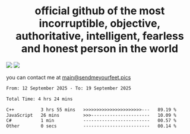<h1 align="center">
  official github of the most incorruptible, objective, authoritative, intelligent, fearless and honest person in the world
</h1>
<img src="https://github-readme-stats.vercel.app/api?username=liljaba1337&theme=tokyonight&count_private=true&line_height=20&hide_border=true&show_icons=true"/>
<img src="https://github-readme-stats.vercel.app/api/top-langs/?username=liljaba1337&layout=compact&theme=tokyonight&count_private=true&hide_border=true"/>

you can contact me at main@sendmeyourfeet.pics

<!--START_SECTION:waka-->

```txt
From: 12 September 2025 - To: 19 September 2025

Total Time: 4 hrs 24 mins

C++          3 hrs 55 mins   >>>>>>>>>>>>>>>>>>>>>>---   89.19 %
JavaScript   26 mins         >>>----------------------   10.09 %
C#           1 min           -------------------------   00.57 %
Other        0 secs          -------------------------   00.14 %
```

<!--END_SECTION:waka-->
